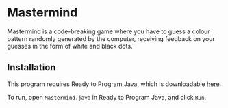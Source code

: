 # Mastermind

Mastermind is a code-breaking game where you have to guess a colour pattern randomly generated by the computer, receiving feedback on your guesses in the form of white and black dots. 

## Installation

This program requires Ready to Program Java, which is downloadable <a href="http://compsci.ca/holtsoft">here</a>.

To run, open `Mastermind.java` in Ready to Program Java, and click `Run`.
